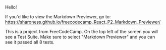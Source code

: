Hello!

If you'd like to view the Markdown Previewer, go to: https://sharoness.github.io/freecodecamp_React_P2_Markdown_Previewer/

This is a project from FreeCodeCamp. On the top left of the screen you will see a Test Suite. Make sure to select "Markdown Previewer" and you can see it passed all 8 tests.
